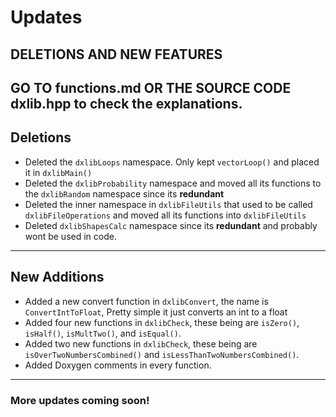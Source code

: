 # Updates

## DELETIONS AND NEW FEATURES
## GO TO **functions.md** OR THE SOURCE CODE **dxlib.hpp** to check the explanations.

## **Deletions**
- Deleted the `dxlibLoops` namespace. Only kept `vectorLoop()` and placed it in `dxlibMain()`
- Deleted the `dxlibProbability` namespace and moved all its functions to the `dxlibRandom` namespace since its **redundant**
- Deleted the inner namespace in `dxlibFileUtils` that used to be called `dxlibFileOperations` and moved all its functions into `dxlibFileUtils`
- Deleted `dxlibShapesCalc` namespace since its **redundant** and probably wont be used in code.

---

## **New Additions**
- Added a new convert function in `dxlibConvert`, the name is `ConvertIntToFloat`, Pretty simple it just converts an int to a float
- Added four new functions in `dxlibCheck`, these being are `isZero()`, `isHalf()`, `isMultTwo()`, and `isEqual()`.
- Added two new functions in `dxlibCheck`, these being are `isOverTwoNumbersCombined()` and `isLessThanTwoNumbersCombined()`.
- Added Doxygen comments in every function.

---

### More updates coming soon!
